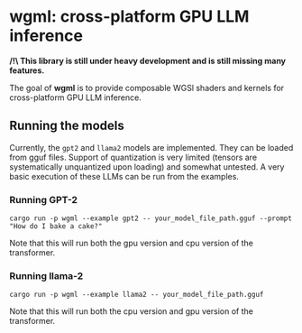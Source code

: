 # wgml: cross-platform GPU LLM inference

**/!\ This library is still under heavy development and is still missing many features.**

The goal of **wgml** is to provide composable WGSl shaders and kernels for cross-platform GPU LLM inference.

## Running the models

Currently, the `gpt2` and `llama2` models are implemented. They can be loaded from gguf files. Support of quantization
is very limited (tensors are systematically unquantized upon loading) and somewhat untested. A very basic execution
of these LLMs can be run from the examples.

### Running GPT-2

```shell
cargo run -p wgml --example gpt2 -- your_model_file_path.gguf --prompt "How do I bake a cake?"
```

Note that this will run both the gpu version and cpu version of the transformer.

### Running llama-2

```shell
cargo run -p wgml --example llama2 -- your_model_file_path.gguf
```

Note that this will run both the cpu version and gpu version of the transformer.